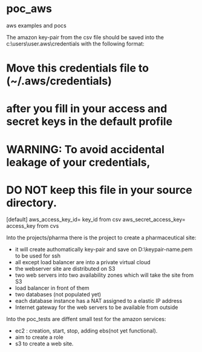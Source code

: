# poc_aws
aws examples and pocs

The amazon key-pair from the csv file should be saved into the c:\users\user\.aws\credentials with the following format:

# Move this credentials file to (~/.aws/credentials)
# after you fill in your access and secret keys in the default profile
# WARNING: To avoid accidental leakage of your credentials,
#          DO NOT keep this file in your source directory.
[default]
aws_access_key_id= key_id from csv
aws_secret_access_key= access_key from cvs

Into the projects/pharma there is the project to create a pharmaceutical site:
- it will create authomatically key-pair and save on D:\keypair-name.pem to be used for ssh
- all except load balancer are into a private virtual cloud
- the webserver site are distributed on S3
- two web servers into two availability zones which will take the site from S3
- load balancer in front of them
- two databases (not populated yet)
- each database instance has a NAT assigned to a elastic IP address
- Internet gateway for the web servers to be available from outside

Into the poc_tests are diffent small test for the amazon services:
- ec2 : creation, start, stop, adding ebs(not yet functional).
- aim to create a role
- s3 to create a web site.